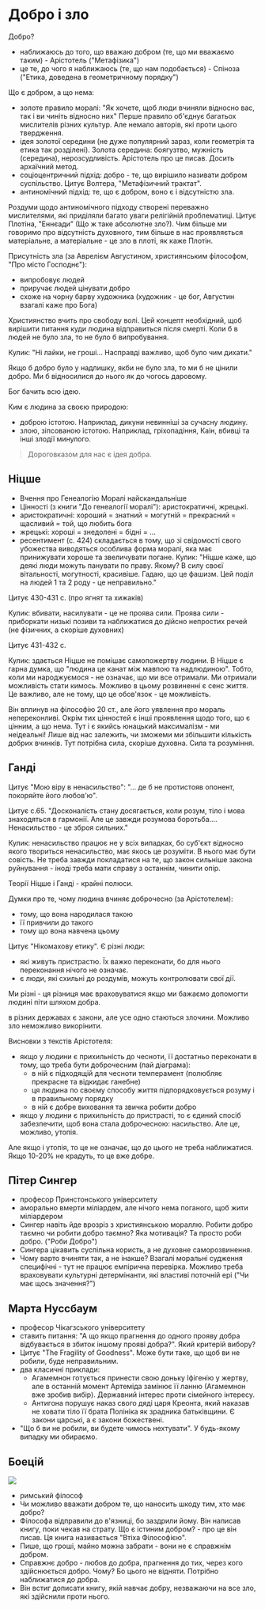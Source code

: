 # Добро і зло

Добро?

- наближаюсь до того, що вважаю добром (те, що ми вважаємо таким) - Арістотель ("Метафізика")
- це те, до чого я наближаюсь  (те, що нам подобається) - Спіноза ("Етика, доведена в геометричному порядку")

Що є добром, а що нема:

- золоте правило моралі: "Як хочете, щоб люди вчиняли відносно вас, так і ви чиніть відносно ниx"
  Перше правило об'єднує багатьох мислителів різних культур. Але немало авторів, які проти цього твердження.
- ідея золотої середини (не дуже популярний зараз, коли геометрія та етика так розділені).
  Золота середина: боягузтво, мужність (середина), нерозсудливість. Арістотель про це писав. Досить архаїчний метод.
- соціоцентричний підхід: добро - те, що вирішило називати добром суспільство.
  Цитує Волтера, "Метафізичний трактат".
- антиномічний підхід: те, що є добром, воно є і відсутністю зла.

Роздуми щодо антиномічного підходу створені переважно мислителями, які приділяли багато уваги релігійній проблематиці. Цитує Плотіна, "Еннєади" (Що ж таке абсолютне зло?). Чим більше ми говоримо про відсутність духовного, тим більше в нас проявляється матеріальне, а матеріальне - це зло в плоті, як каже Плотін.

Присутність зла (за Аврелієм Августином, християнським філософом, "Про місто Господнє"):

- випробовує людей
- приручає людей цінувати добро
- схоже на чорну барву художника (художник - це бог, Августин взагалі каже про Бога)

Християнство вчить про свободу волі. Цей концепт необхідний, щоб вирішити питання куди людина відправиться після смерті. Коли б в людей не було зла, то не було б випробування.

Кулик: "Ні лайки, не гроші... Насправді важливо, щоб було чим дихати."

Якщо б добро було у надлишку, якби не було зла, то ми б не цінили добро. Ми б відносилися до нього як до чогось даровому.

Бог бачить всю ідею.

Ким є людина за своєю природою:

- доброю істотою. Наприклад, дикуни невинніші за сучасну людину.
- злою, зіпсованою істотою. Наприклад, гріхопадіння, Каін, вбивці та інші злодії минулого.

> Дороговказом для нас є ідея добра.

## Ніцше

- Вчення про Генеалогію Моралі найскандальніше
- Цінності (з книги "До генеалогії моралі"): аристократичні, жрецькі.
- аристократичні: хороший = знатний = могутній = прекрасний = щасливий = той, що любить бога
- жрецькі: хороші = знедолені = бідні = ...
- ресентимент (с. 424) складається в тому, що зі свідомості свого убожества виводяться особлива форма моралі, яка має принижувати хороше та звеличувати погане. Кулик: "Ніцше каже, що деякі люди можуть панувати по праву. Якому? В силу своєї вітальності, могутності, красивіше. Гадаю, що це фашизм. Цей поділ на людей 1 та 2 роду - це неправильно."

Цитує 430-431 с. (про ягнят та хижаків)

Кулик: вбивати, насилувати - це не проява сили. Проява сили - приборкати низькі позиви та наближатися до дійсно непростих речей (не фізичних, а скоріше духовних)

Цитує 431-432 с.

Кулик: здається Ніцше не помішає самопожертву людини. В Ніцше є гарна думка, що "людина це канат між мавпою та надлюдиною". Тобто, коли ми народжуємося - не означає, що ми все отримали. Ми отримали можливість стати кимось. Можливо в цьому розвиненні є сенс життя. Це важливо, але не тому, що це обов'язок - це можливість.

Він вплинув на філософію 20 ст., але його уявлення про мораль непереконливі. Окрім тих цінностей є інші проявлення щодо того, що є цінним, а що нема. Тут і є якийсь юнацький максималізм - ми неідеальні! Лише від нас залежить, чи зможеми ми збільшити кількість добрих вчинків. Тут потрібна сила, скоріше духовна. Сила та розуміння.

## Ганді

Цитує "Мою віру в ненасильство": "... де б не протистояв опонент, покоряйте його любов'ю".

Цитує с.65. "Досконалість стану досягається, коли розум, тіло і мова знаходяться в гармонії. Але це завжди розумова боротьба.... Ненасильство - це зброя сильних."

Кулик: ненасильство працює не у всіх випадках, бо суб'єкт відносно якого твориться ненасильство, має якось це розуміти. В нього має бути совість. Не треба завжди покладатися на те, що закон сильніше закона руйнування - іноді треба мати справу з останнім, чинити опір.

Теорії Ніцше і Ганді - крайні полюси.

Думки про те, чому людина вчиняє доброчесно (за Арістотелем):

- тому, що вона народилася такою
- її привчили до такого
- тому що вона навчена цьому

Цитує "Нікомахову етику". Є різні люди: 

- які живуть пристрастю. Їх важко переконати, бо для нього переконання нічого не означає.
- є люди, які схильні до роздумів, можуть контролювати свої дії.

Ми різні - ця різниця має враховуватися якщо ми бажаємо допомогти людині піти шляхом добра.

в різних державах є закони, але усе одно стаються злочини. Можливо зло неможливо викорінити.

Висновки з текстів Арістотеля:

- якщо у людини є прихильність до чесноти, її достатньо переконати в тому, що треба бути доброчесним (пай діаграма):
  - в ній є підходящій для чесноти темперамент (полюбляє прекрасне та відкидає ганебне)
  - ця людина по своєму способу життя підпорядковується розуму і в правильному порядку
  - в ній є добре виховання та звичка робити добро
- якщо у людини є прихильність до пристрасті, то є єдиний спосіб забезпечити, щоб вона стала доброчесною: насильство. Але це, можливо, утопія.

Але якщо і утопія, то це не означає, що до цього не треба наближатися. Якщо 10-20% не крадуть, то це вже добре.

## Пітер Сингер

- професор Принстонського університету
- аморально вмерти міліардем, але нічого нема поганого, щоб жити міліардером
- Сингер навіть йде врозріз з християнською мораллю. Робити добро таємно чи робити добро таємно? Яка мотивація? Та просто роби добро. ("Роби Добро")
- Сингера цікавить суспільна користь, а не духовне саморозвинення.
- Чому варто вчиняти так, а не інакше? Взагалі моральні судження специфічні - тут не працює емпірична перевірка. Можливо треба враховувати культурні детермінанти, які властиві поточній ері ("Чи має щось значення?")

## Марта Нуссбаум

- професор Чікагзського університету
- ставить питання: "А що якщо прагнення до одного прояву добра відбувається в збиток іншому прояві добра?". Який критерій вибору?
- Цитує "The Fragility of Goodness". Може бути таке, що щоб ви не робили, буде неправильним.
- два класичні приклади:
  - Агамемнон готується принести свою доньку Іфігенію у жертву, але в останній момент Артеміда замінює її ланню (Агамемнон вже зробив вибір). Державний інтерес проти сімейного інтересу.
  - Антигона порушує наказ свого дяді царя Креонта, який наказав не ховати тіло її брата Полініка як зрадника батьківщини. Є закони царські, а є закони божествені.
- "Що б ви не робили, ви будете чимось нехтувати". У будь-якому випадку ми обираємо.

## Боецій

![](https://upload.wikimedia.org/wikipedia/commons/thumb/6/68/Fl_Boetio_%28Flavio_Boezio%29_-_Studiolo_di_Federico_da_Montefeltro.jpg/250px-Fl_Boetio_%28Flavio_Boezio%29_-_Studiolo_di_Federico_da_Montefeltro.jpg)

- римський філософ
- Чи можливо вважати добром те, що наносить шкоду тим, хто має добро?
- Філософа відправили до в'язниці, бо заздрили йому. Він написав книгу, поки чекав на страту. Що є істиним добром? - про це він писав. Ця книга називається "Втіха Філософією". 
- Пише, що гроші, майно можна забрати - вони не є справжнім добром.
- Справжнє добро - любов до добра, прагнення до тих, через кого здійснюється добро. Чому? Бо цього не відняти. Потрібно наближатися до добра.
- Він встиг дописати книгу, якій навчає добру, незважаючи на все зло, які здійснили проти нього.

